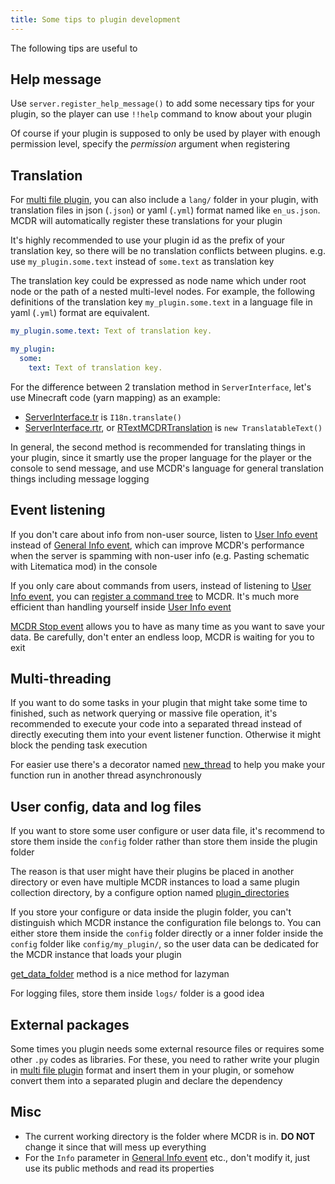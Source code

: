 ```yaml
---
title: Some tips to plugin development
---
```


The following tips are useful to

## Help message

Use `server.register_help_message()` to add some necessary tips for your
plugin, so the player can use `!!help` command to know about your plugin

Of course if your plugin is supposed to only be used by player with
enough permission level, specify the *permission* argument when
registering

## Translation

For [multi file plugin](plugin_format.html#multi-file-plugin), you can
also include a `lang/` folder in your plugin, with translation files in
json (`.json`) or yaml (`.yml`) format named like `en_us.json`. MCDR
will automatically register these translations for your plugin

It\'s highly recommended to use your plugin id as the prefix of your
translation key, so there will be no translation conflicts between
plugins. e.g. use `my_plugin.some.text` instead of `some.text` as
translation key

The translation key could be expressed as node name which under root
node or the path of a nested multi-level nodes. For example, the
following definitions of the translation key `my_plugin.some.text` in a
language file in yaml (`.yml`) format are equivalent.

``` yaml
my_plugin.some.text: Text of translation key.
```

``` yaml
my_plugin:
  some:
    text: Text of translation key.
```

For the difference between 2 translation method in `ServerInterface`,
let\'s use Minecraft code (yarn mapping) as an example:

-   [ServerInterface.tr](classes/ServerInterface.html#tr) is
    `I18n.translate()`
-   [ServerInterface.rtr](classes/ServerInterface.html#rtr), or
    [RTextMCDRTranslation](api.html#rtextmcdrtranslation) is
    `new TranslatableText()`

In general, the second method is recommended for translating things in
your plugin, since it smartly use the proper language for the player or
the console to send message, and use MCDR\'s language for general
translation things including message logging

## Event listening

If you don\'t care about info from non-user source, listen to [User Info
event](event.html#user-info) instead of [General Info
event](event.html#general-info), which can improve MCDR\'s performance
when the server is spamming with non-user info (e.g. Pasting schematic
with Litematica mod) in the console

If you only care about commands from users, instead of listening to
[User Info event](event.html#user-info), you can [register a command
tree](command.html) to MCDR. It\'s much more efficient than handling
yourself inside [User Info event](event.html#user-info)

[MCDR Stop event](event.html#mcdr-stop) allows you to have as many time
as you want to save your data. Be carefully, don\'t enter an endless
loop, MCDR is waiting for you to exit

## Multi-threading

If you want to do some tasks in your plugin that might take some time to
finished, such as network querying or massive file operation, it\'s
recommended to execute your code into a separated thread instead of
directly executing them into your event listener function. Otherwise it
might block the pending task execution

For easier use there\'s a decorator named
[new_thread](api.html#new-thread) to help you make your function run in
another thread asynchronously

## User config, data and log files

If you want to store some user configure or user data file, it\'s
recommend to store them inside the `config` folder rather than store
them inside the plugin folder

The reason is that user might have their plugins be placed in another
directory or even have multiple MCDR instances to load a same plugin
collection directory, by a configure option named
[plugin_directories](../configure.html#plugin-directories)

If you store your configure or data inside the plugin folder, you can\'t
distinguish which MCDR instance the configuration file belongs to. You
can either store them inside the `config` folder directly or a inner
folder inside the `config` folder like `config/my_plugin/`, so the user
data can be dedicated for the MCDR instance that loads your plugin

[get_data_folder](classes/PluginServerInterface.html#get-data-folder)
method is a nice method for lazyman

For logging files, store them inside `logs/` folder is a good idea

## External packages

Some times you plugin needs some external resource files or requires
some other `.py` codes as libraries. For these, you need to rather write
your plugin in [multi file plugin](plugin_format.html#multi-file-plugin)
format and insert them in your plugin, or somehow convert them into a
separated plugin and declare the dependency

## Misc

-   The current working directory is the folder where MCDR is in. **DO
    NOT** change it since that will mess up everything
-   For the `Info` parameter in [General Info
    event](event.html#general-info) etc., don\'t modify it, just use its
    public methods and read its properties
